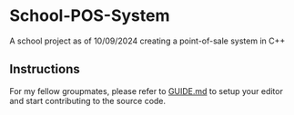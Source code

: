 # School-POS-System
A school project as of 10/09/2024 creating a point-of-sale system in C++

## Instructions

For my fellow groupmates, please refer to [GUIDE.md](GUIDE.md) to setup your editor and start contributing to the source code.
